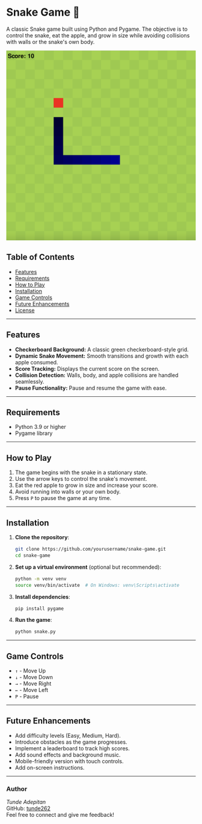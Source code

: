 # Snake Game 🐍

A classic Snake game built using Python and Pygame. The objective is to control the snake, eat the apple, and grow in size while avoiding collisions with walls or the snake's own body.

![thumbnail](https://github.com/tunde262/snake_game_python/blob/main/assets/thumbnail.png?raw=true)

## Table of Contents
- [Features](#features)
- [Requirements](#requirements)
- [How to Play](#how-to-play)
- [Installation](#installation)
- [Game Controls](#game-controls)
- [Future Enhancements](#future-enhancements)
- [License](#license)

---

## Features
- **Checkerboard Background:** A classic green checkerboard-style grid.
- **Dynamic Snake Movement:** Smooth transitions and growth with each apple consumed.
- **Score Tracking:** Displays the current score on the screen.
- **Collision Detection:** Walls, body, and apple collisions are handled seamlessly.
- **Pause Functionality:** Pause and resume the game with ease.

---

## Requirements
- Python 3.9 or higher
- Pygame library

---

## How to Play
1. The game begins with the snake in a stationary state.
2. Use the arrow keys to control the snake's movement.
3. Eat the red apple to grow in size and increase your score.
4. Avoid running into walls or your own body.
5. Press `P` to pause the game at any time.

---

## Installation

1. **Clone the repository**:
    ```bash
    git clone https://github.com/yourusername/snake-game.git
    cd snake-game
    ```

2. **Set up a virtual environment** (optional but recommended):
    ```bash
    python -m venv venv
    source venv/bin/activate  # On Windows: venv\Scripts\activate
    ```

3. **Install dependencies**:
    ```bash
    pip install pygame
    ```

4. **Run the game**:
    ```bash
    python snake.py
    ```

---

## Game Controls
- `↑` - Move Up
- `↓` - Move Down
- `→` - Move Right
- `←` - Move Left
- `P` - Pause

---

## Future Enhancements
- Add difficulty levels (Easy, Medium, Hard).
- Introduce obstacles as the game progresses.
- Implement a leaderboard to track high scores.
- Add sound effects and background music.
- Mobile-friendly version with touch controls.
- Add on-screen instructions.

---

### Author
*Tunde Adepitan*  
GitHub: [tunde262](https://github.com/tunde262)  
Feel free to connect and give me feedback!
